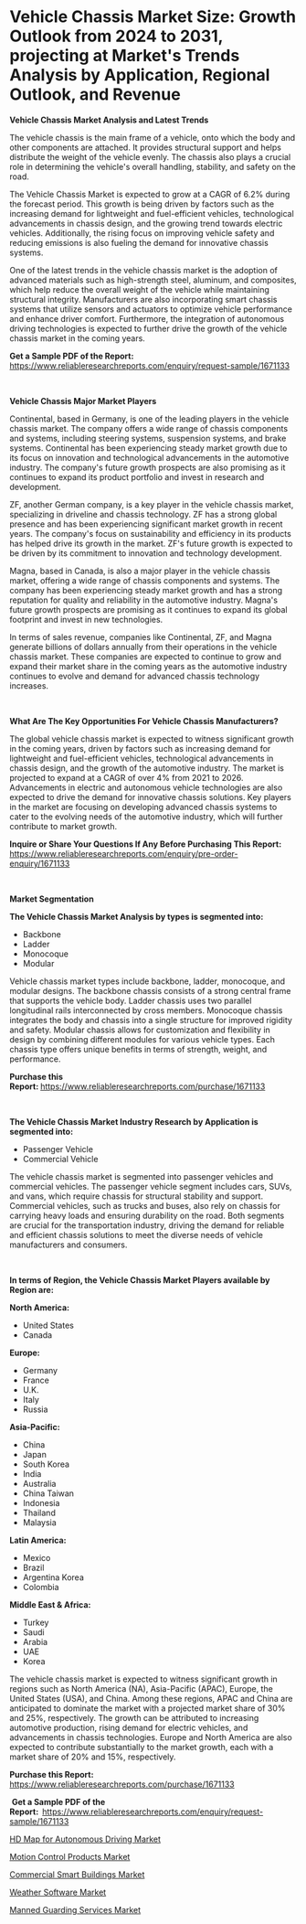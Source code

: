<p><h1>Vehicle Chassis Market Size: Growth Outlook from 2024 to 2031, projecting at Market's Trends Analysis by Application, Regional Outlook, and Revenue</h1></p><p><strong>Vehicle Chassis Market Analysis and Latest Trends</strong></p>
<p><p>The vehicle chassis is the main frame of a vehicle, onto which the body and other components are attached. It provides structural support and helps distribute the weight of the vehicle evenly. The chassis also plays a crucial role in determining the vehicle's overall handling, stability, and safety on the road.</p><p>The Vehicle Chassis Market is expected to grow at a CAGR of 6.2% during the forecast period. This growth is being driven by factors such as the increasing demand for lightweight and fuel-efficient vehicles, technological advancements in chassis design, and the growing trend towards electric vehicles. Additionally, the rising focus on improving vehicle safety and reducing emissions is also fueling the demand for innovative chassis systems.</p><p>One of the latest trends in the vehicle chassis market is the adoption of advanced materials such as high-strength steel, aluminum, and composites, which help reduce the overall weight of the vehicle while maintaining structural integrity. Manufacturers are also incorporating smart chassis systems that utilize sensors and actuators to optimize vehicle performance and enhance driver comfort. Furthermore, the integration of autonomous driving technologies is expected to further drive the growth of the vehicle chassis market in the coming years.</p></p>
<p><strong>Get a Sample PDF of the Report:&nbsp;</strong> <a href="https://www.reliableresearchreports.com/enquiry/request-sample/1671133">https://www.reliableresearchreports.com/enquiry/request-sample/1671133</a></p>
<p>&nbsp;</p>
<p><strong>Vehicle Chassis Major Market Players</strong></p>
<p><p>Continental, based in Germany, is one of the leading players in the vehicle chassis market. The company offers a wide range of chassis components and systems, including steering systems, suspension systems, and brake systems. Continental has been experiencing steady market growth due to its focus on innovation and technological advancements in the automotive industry. The company's future growth prospects are also promising as it continues to expand its product portfolio and invest in research and development.</p><p>ZF, another German company, is a key player in the vehicle chassis market, specializing in driveline and chassis technology. ZF has a strong global presence and has been experiencing significant market growth in recent years. The company's focus on sustainability and efficiency in its products has helped drive its growth in the market. ZF's future growth is expected to be driven by its commitment to innovation and technology development.</p><p>Magna, based in Canada, is also a major player in the vehicle chassis market, offering a wide range of chassis components and systems. The company has been experiencing steady market growth and has a strong reputation for quality and reliability in the automotive industry. Magna's future growth prospects are promising as it continues to expand its global footprint and invest in new technologies.</p><p>In terms of sales revenue, companies like Continental, ZF, and Magna generate billions of dollars annually from their operations in the vehicle chassis market. These companies are expected to continue to grow and expand their market share in the coming years as the automotive industry continues to evolve and demand for advanced chassis technology increases.</p></p>
<p>&nbsp;</p>
<p><strong>What Are The Key Opportunities For Vehicle Chassis Manufacturers?</strong></p>
<p><p>The global vehicle chassis market is expected to witness significant growth in the coming years, driven by factors such as increasing demand for lightweight and fuel-efficient vehicles, technological advancements in chassis design, and the growth of the automotive industry. The market is projected to expand at a CAGR of over 4% from 2021 to 2026. Advancements in electric and autonomous vehicle technologies are also expected to drive the demand for innovative chassis solutions. Key players in the market are focusing on developing advanced chassis systems to cater to the evolving needs of the automotive industry, which will further contribute to market growth.</p></p>
<p><strong>Inquire or Share Your Questions If Any Before Purchasing This Report:</strong> <a href="https://www.reliableresearchreports.com/enquiry/pre-order-enquiry/1671133">https://www.reliableresearchreports.com/enquiry/pre-order-enquiry/1671133</a></p>
<p>&nbsp;</p>
<p><strong>Market Segmentation</strong></p>
<p><strong>The Vehicle Chassis Market Analysis by types is segmented into:</strong></p>
<p><ul><li>Backbone</li><li>Ladder</li><li>Monocoque</li><li>Modular</li></ul></p>
<p><p>Vehicle chassis market types include backbone, ladder, monocoque, and modular designs. The backbone chassis consists of a strong central frame that supports the vehicle body. Ladder chassis uses two parallel longitudinal rails interconnected by cross members. Monocoque chassis integrates the body and chassis into a single structure for improved rigidity and safety. Modular chassis allows for customization and flexibility in design by combining different modules for various vehicle types. Each chassis type offers unique benefits in terms of strength, weight, and performance.</p></p>
<p><strong>Purchase this Report:&nbsp;</strong><a href="https://www.reliableresearchreports.com/purchase/1671133">https://www.reliableresearchreports.com/purchase/1671133</a></p>
<p>&nbsp;</p>
<p><strong>The Vehicle Chassis Market Industry Research by Application is segmented into:</strong></p>
<p><ul><li>Passenger Vehicle</li><li>Commercial Vehicle</li></ul></p>
<p><p>The vehicle chassis market is segmented into passenger vehicles and commercial vehicles. The passenger vehicle segment includes cars, SUVs, and vans, which require chassis for structural stability and support. Commercial vehicles, such as trucks and buses, also rely on chassis for carrying heavy loads and ensuring durability on the road. Both segments are crucial for the transportation industry, driving the demand for reliable and efficient chassis solutions to meet the diverse needs of vehicle manufacturers and consumers.</p></p>
<p>&nbsp;</p>
<p><strong>In terms of Region, the Vehicle Chassis Market Players available by Region are:</strong></p>
<p>
    <p> <strong> North America: </strong>
        <ul>
            <li>United States</li>
            <li>Canada</li>
        </ul>
        </p> 
    <p> <strong> Europe: </strong>
        <ul>
            <li>Germany</li>
            <li>France</li>
            <li>U.K.</li>
            <li>Italy</li>
            <li>Russia</li>
        </ul>
        </p> 
    <p> <strong> Asia-Pacific: </strong>
        <ul>
            <li>China</li>
            <li>Japan</li>
            <li>South Korea</li>
            <li>India</li>
            <li>Australia</li>
            <li>China Taiwan</li>
            <li>Indonesia</li>
            <li>Thailand</li>
            <li>Malaysia</li>
        </ul>
        </p> 
    <p> <strong> Latin America: </strong>
        <ul>
            <li>Mexico</li>
            <li>Brazil</li>
            <li>Argentina Korea</li>
            <li>Colombia</li>
        </ul>
        </p> 
    <p> <strong> Middle East & Africa: </strong>
        <ul>
            <li>Turkey</li>
            <li>Saudi</li>
            <li>Arabia</li>
            <li>UAE</li>
            <li>Korea</li>
        </ul>
    </p>
    </p>
<p><p>The vehicle chassis market is expected to witness significant growth in regions such as North America (NA), Asia-Pacific (APAC), Europe, the United States (USA), and China. Among these regions, APAC and China are anticipated to dominate the market with a projected market share of 30% and 25%, respectively. The growth can be attributed to increasing automotive production, rising demand for electric vehicles, and advancements in chassis technologies. Europe and North America are also expected to contribute substantially to the market growth, each with a market share of 20% and 15%, respectively.</p></p>
<p><strong>Purchase this Report: </strong><a href="https://www.reliableresearchreports.com/purchase/1671133">https://www.reliableresearchreports.com/purchase/1671133</a></p>
<p>&nbsp;<strong>Get a Sample PDF of the Report:&nbsp;&nbsp;</strong><a href="https://www.reliableresearchreports.com/enquiry/request-sample/1671133">https://www.reliableresearchreports.com/enquiry/request-sample/1671133</a></p>
<p><strong></strong></p>
<p><p><a href="https://medium.com/@jeromekling1967/hd-map-for-autonomous-driving-market-insight-market-trends-growth-forecasted-from-2024-to-2031-993faf746203">HD Map for Autonomous Driving Market</a></p><p><a href="https://medium.com/@santosh.reportprime/motion-control-products-market-insight-market-trends-growth-forecasted-from-2024-to-2031-ea49ad00f4f6">Motion Control Products Market</a></p><p><a href="https://medium.com/@isomgleason/commercial-smart-buildings-market-analysis-its-cagr-market-segmentation-and-global-industry-02fbd990d1c6">Commercial Smart Buildings Market</a></p><p><a href="https://medium.com/@isomgleason/decoding-weather-software-market-metrics-market-share-trends-and-growth-patterns-85e3bba4171e">Weather Software Market</a></p><p><a href="https://medium.com/@jeromekling1967/manned-guarding-services-market-research-report-its-history-and-forecast-2024-to-2031-e5453799f3bc">Manned Guarding Services Market</a></p></p>